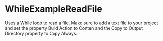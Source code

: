 # WhileExampleReadFile
Uses a While loop to read a file.  Make sure to add a text file to your project and set the property Build Action to Conten and the Copy to Output Directory property to Copy Always.
